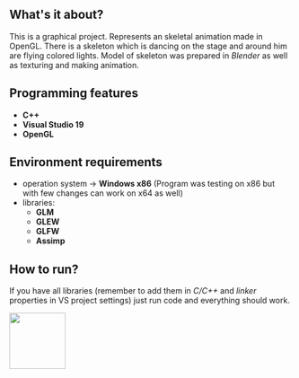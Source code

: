 ## What's it about?
This is a graphical project. Represents an skeletal animation made in OpenGL. There is a skeleton which is dancing on the stage and around him are flying colored lights. Model of skeleton was prepared in *Blender* as well as texturing and making animation.

## Programming features
- **C++**
- **Visual Studio 19**
- **OpenGL**

## Environment requirements
- operation system -> **Windows x86** (Program was testing on x86 but with few changes can work on x64 as well)
- libraries:
  - **GLM**
  - **GLEW**
  - **GLFW**
  - **Assimp**

## How to run?
If you have all libraries (remember to add them in *C/C++* and *linker* properties in VS project settings) just run code and everything should work.

<img src="https://github.com/Mieszko46/DevPortfolio/blob/main/Skeletal%20animation/gallery/skeleton_sample.gif" width="100" height="100">

